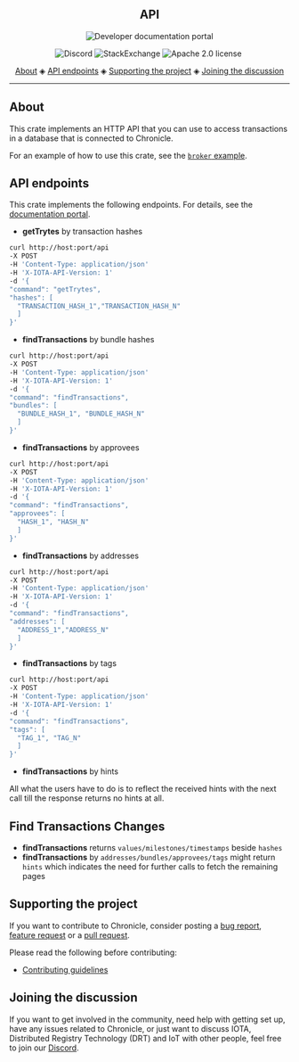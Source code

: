 <h2 align="center">API</h2>

<p align="center">
    <a href="https://docs.iota.org/docs/chronicle/1.1/overview" style="text-decoration:none;">
    <img src="https://img.shields.io/badge/Documentation%20portal-blue.svg?style=for-the-badge" alt="Developer documentation portal">
</p>
<p align="center">
    <a href="https://discord.iota.org/" style="text-decoration:none;"><img src="https://img.shields.io/badge/Discord-9cf.svg?logo=discord" alt="Discord"></a>
    <a href="https://iota.stackexchange.com/" style="text-decoration:none;"><img src="https://img.shields.io/badge/StackExchange-9cf.svg?logo=stackexchange" alt="StackExchange"></a>
    <a href="https://github.com/iotaledger/chronicle.rs/blob/master/LICENSE" style="text-decoration:none;"><img src="https://img.shields.io/badge/License-Apache%202.0-green.svg" alt="Apache 2.0 license"></a>
    <a href="https://dependabot.com" style="text-decoration:none;"><img src="https://api.dependabot.com/badges/status?host=github&repo=iotaledger/chronicle.rs" alt=""></a>
</p>

<p align="center">
  <a href="#about">About</a> ◈
  <a href="#api-endpoints">API endpoints</a> ◈
  <a href="#supporting-the-project">Supporting the project</a> ◈
  <a href="#joining-the-discussion">Joining the discussion</a>
</p>

---

## About

This crate implements an HTTP API that you can use to access transactions in a database that is connected to Chronicle.

For an example of how to use this crate, see the [`broker` example](https://github.com/iotaledger/chronicle.rs/blob/982bf8d8206d5d7e36589d37407fb8884485e51c/examples/broker/main.rs#L33).

## API endpoints

This crate implements the following endpoints. For details, see the [documentation portal](https://docs.iota.org/docs/chronicle/1.1/references/chronicle-api-reference).


- **getTrytes** by transaction hashes

```bash
curl http://host:port/api
-X POST
-H 'Content-Type: application/json'
-H 'X-IOTA-API-Version: 1'
-d '{
"command": "getTrytes",
"hashes": [
  "TRANSACTION_HASH_1","TRANSACTION_HASH_N"
  ]
}'
```
- **findTransactions** by bundle hashes

```bash
curl http://host:port/api
-X POST
-H 'Content-Type: application/json'
-H 'X-IOTA-API-Version: 1'
-d '{
"command": "findTransactions",
"bundles": [
  "BUNDLE_HASH_1", "BUNDLE_HASH_N"
  ]
}'
```
- **findTransactions** by approvees

```bash
curl http://host:port/api
-X POST
-H 'Content-Type: application/json'
-H 'X-IOTA-API-Version: 1'
-d '{
"command": "findTransactions",
"approvees": [
  "HASH_1", "HASH_N"
  ]
}'
```
- **findTransactions** by addresses

```bash
curl http://host:port/api
-X POST
-H 'Content-Type: application/json'
-H 'X-IOTA-API-Version: 1'
-d '{
"command": "findTransactions",
"addresses": [
  "ADDRESS_1","ADDRESS_N"
  ]
}'
```
- **findTransactions** by tags

```bash
curl http://host:port/api
-X POST
-H 'Content-Type: application/json'
-H 'X-IOTA-API-Version: 1'
-d '{
"command": "findTransactions",
"tags": [
  "TAG_1", "TAG_N"
  ]
}'
```
- **findTransactions** by hints

All what the users have to do is to reflect the received hints with the next call till the response returns no hints at all.

## Find Transactions Changes
- **findTransactions** returns `values/milestones/timestamps` beside `hashes`
- **findTransactions** by `addresses/bundles/approvees/tags` might return `hints` which indicates the need for further calls to fetch the remaining pages

## Supporting the project

If you want to contribute to Chronicle, consider posting a [bug report](https://github.com/iotaledger/chronicle.rs/issues/new), [feature request](https://github.com/iotaledger/chronicle.rs/issues/new) or a [pull request](https://github.com/iotaledger/chronicle.rs/pulls).

Please read the following before contributing:

- [Contributing guidelines](.github/CONTRIBUTING.md)

## Joining the discussion

If you want to get involved in the community, need help with getting set up, have any issues related to Chronicle, or just want to discuss IOTA, Distributed Registry Technology (DRT) and IoT with other people, feel free to join our [Discord](https://discord.iota.org/).
